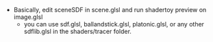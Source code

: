 - Basically, edit sceneSDF in scene.glsl and run shadertoy preview on image.glsl
  - you can use sdf.glsl, ballandstick.glsl, platonic.glsl, or any other sdflib.glsl in the shaders/tracer folder.